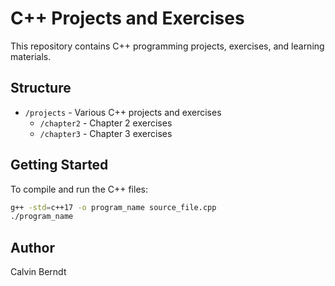 # C++ Projects and Exercises

This repository contains C++ programming projects, exercises, and learning materials.

## Structure

- `/projects` - Various C++ projects and exercises
  - `/chapter2` - Chapter 2 exercises
  - `/chapter3` - Chapter 3 exercises

## Getting Started

To compile and run the C++ files:

```bash
g++ -std=c++17 -o program_name source_file.cpp
./program_name
```

## Author

Calvin Berndt